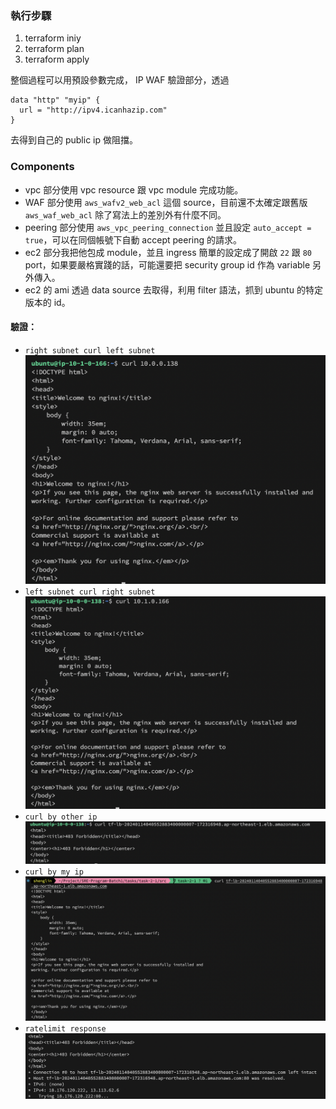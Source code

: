 ### 執行步驟

1. terraform iniy
2. terraform plan
3. terraform apply

整個過程可以用預設參數完成，
IP WAF 驗證部分，透過

```
data "http" "myip" {
  url = "http://ipv4.icanhazip.com"
}
```

去得到自己的 public ip 做阻擋。

### Components

- vpc 部分使用 vpc resource 跟 vpc module 完成功能。
- WAF 部分使用 `aws_wafv2_web_acl` 這個 source，目前還不太確定跟舊版 `aws_waf_web_acl` 除了寫法上的差別外有什麼不同。
- peering 部分使用 `aws_vpc_peering_connection` 並且設定 `auto_accept = true`，可以在同個帳號下自動 accept peering 的請求。
- ec2 部分我把他包成 module，並且 ingress 簡單的設定成了開啟 `22` 跟 `80` port，如果要嚴格實踐的話，可能還要把 security group id 作為 variable 另外傳入。
- ec2 的 ami 透過 data source 去取得，利用 filter 語法，抓到 ubuntu 的特定版本的 id。

#### 驗證：

- `right subnet curl left subnet`
  ![image](assets/right-to-left.png)
- `left subnet curl right subnet`
  ![image](assets/left-to-right.png)
- `curl by other ip`
  ![image](assets/not-allow-ip.png)
- `curl by my ip`
  ![image](assets/my-ip.png)
- `ratelimit response`
  ![image](assets/rate-limit.png)
